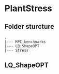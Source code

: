 # PlantStress

## Folder sturcture

```
.
|--- MPI_benchmarks
|--- LQ_ShapeOPT
|--- Stress
```
## LQ_ShapeOPT


